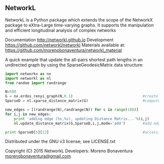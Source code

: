 NetworkL
--------

NetworkL is a Python package which extends the scope of the NetworkX package 
to eXtra-Large time-varying graphs. It supports the manipulation and efficient 
longitudinal analysis of complex networks

Documentation
   http://networkl.github.io
Development
   https://github.com/networkl/networkl
Materials available at:
   https://github.com/morenobonaventura/networkl_material

A quick example that update the all-pairs shortest path lengths in 
an undirected graph by using the SparseGeodesicMatrix data structure:

```python
import networkx as nx
import networkl as nl
from random import randrange

N=500
G = nx.erdos_renyi_graph(N,0.1)                                #create a graph
SparseD = nl.sparse_distance_matrix(G)                         #compute the Sparse Distance Matrix

new_edges = [(randrange(N),randrange(N)) for c in range(100)]
for i,j in new_edges:                                 
    print 'adding edge (%s,%s), updating Distance Matrix...'%(i,j)
    nl.update_distance_matrix(G,SparseD,i,j,mode='add')        #add edges and update Distance Matrix

print SparseD[5][12]                                           #accessing distance values
```

Distributed under the GNU v3 license; see LICENSE.txt
    
   Copyright (C) 2015 NetworkL Developers:
   Moreno Bonaventura <morenobonaventura@gmail.com> 



